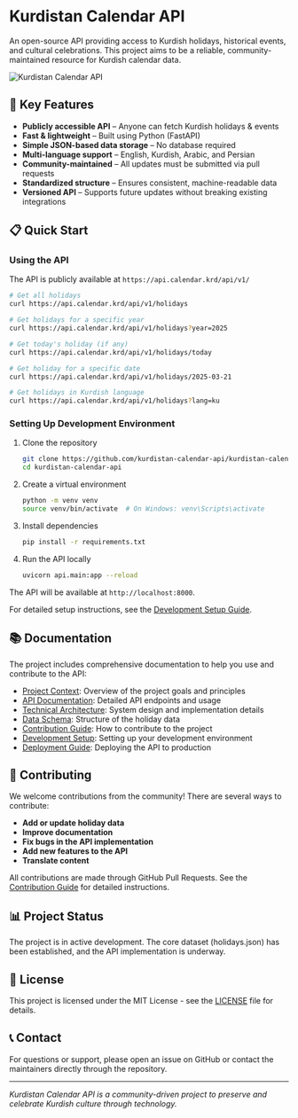 # Kurdistan Calendar API

An open-source API providing access to Kurdish holidays, historical events, and cultural celebrations. This project aims to be a reliable, community-maintained resource for Kurdish calendar data.

![Kurdistan Calendar API](https://placeholder-for-kurdistan-calendar-logo.com/logo.png)

## 🌟 Key Features

- **Publicly accessible API** – Anyone can fetch Kurdish holidays & events
- **Fast & lightweight** – Built using Python (FastAPI)
- **Simple JSON-based data storage** – No database required
- **Multi-language support** – English, Kurdish, Arabic, and Persian
- **Community-maintained** – All updates must be submitted via pull requests
- **Standardized structure** – Ensures consistent, machine-readable data
- **Versioned API** – Supports future updates without breaking existing integrations

## 📋 Quick Start

### Using the API

The API is publicly available at `https://api.calendar.krd/api/v1/`

```bash
# Get all holidays
curl https://api.calendar.krd/api/v1/holidays

# Get holidays for a specific year
curl https://api.calendar.krd/api/v1/holidays?year=2025

# Get today's holiday (if any)
curl https://api.calendar.krd/api/v1/holidays/today

# Get holiday for a specific date
curl https://api.calendar.krd/api/v1/holidays/2025-03-21

# Get holidays in Kurdish language
curl https://api.calendar.krd/api/v1/holidays?lang=ku
```

### Setting Up Development Environment

1. Clone the repository
   ```bash
   git clone https://github.com/kurdistan-calendar-api/kurdistan-calendar-api.git
   cd kurdistan-calendar-api
   ```

2. Create a virtual environment
   ```bash
   python -m venv venv
   source venv/bin/activate  # On Windows: venv\Scripts\activate
   ```

3. Install dependencies
   ```bash
   pip install -r requirements.txt
   ```

4. Run the API locally
   ```bash
   uvicorn api.main:app --reload
   ```

The API will be available at `http://localhost:8000`.

For detailed setup instructions, see the [Development Setup Guide](docs/development_setup.md).

## 📚 Documentation

The project includes comprehensive documentation to help you use and contribute to the API:

- [Project Context](docs/context.md): Overview of the project goals and principles
- [API Documentation](docs/api_documentation.md): Detailed API endpoints and usage
- [Technical Architecture](docs/technical_architecture.md): System design and implementation details
- [Data Schema](docs/data_schema.md): Structure of the holiday data
- [Contribution Guide](docs/contribution_guide.md): How to contribute to the project
- [Development Setup](docs/development_setup.md): Setting up your development environment
- [Deployment Guide](docs/deployment_guide.md): Deploying the API to production

## 🤝 Contributing

We welcome contributions from the community! There are several ways to contribute:

- **Add or update holiday data**
- **Improve documentation**
- **Fix bugs in the API implementation**
- **Add new features to the API**
- **Translate content**

All contributions are made through GitHub Pull Requests. See the [Contribution Guide](docs/contribution_guide.md) for detailed instructions.

## 📊 Project Status

The project is in active development. The core dataset (holidays.json) has been established, and the API implementation is underway.

## 📜 License

This project is licensed under the MIT License - see the [LICENSE](LICENSE) file for details.

## 📞 Contact

For questions or support, please open an issue on GitHub or contact the maintainers directly through the repository.

---

*Kurdistan Calendar API is a community-driven project to preserve and celebrate Kurdish culture through technology.*
